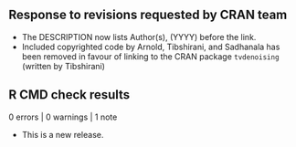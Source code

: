 ## Response to revisions requested by CRAN team

* The DESCRIPTION now lists Author(s), (YYYY) before the <doi> link.
* Included copyrighted code by Arnold, Tibshirani, and Sadhanala has been removed in 
  favour of linking to the CRAN package `tvdenoising` (written by Tibshirani)


## R CMD check results

0 errors | 0 warnings | 1 note

* This is a new release.
